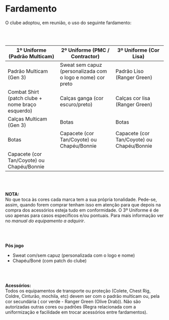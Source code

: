 # Fardamento

O clube adoptou, em reunião, o uso do seguinte fardamento:


<br><br>

| **1º Uniforme** (Padrão Multicam)                | **2º Uniforme** (PMC / Contractor)                          | **3º Uniforme** (Cor Lisa)                 |
|--------------------------------------------------|-------------------------------------------------------------|--------------------------------------------|
| Padrão Multicam (Gen 3)                          | Sweat sem capuz (personalizada com o logo e nome) cor preto | Padrão Liso (Ranger Green)                 |
| Combat Shirt (patch clube + nome braço esquerdo) | Calças ganga (cor escuro/preto)                             | Calças cor lisa (Ranger Green)             |
| Calças Multicam (Gen 3)                          | Botas                                                       | Botas                                      |
| Botas                                            | Capacete (cor Tan/Coyote) ou Chapéu/Bonnie                  | Capacete (cor Tan/Coyote) ou Chapéu/Bonnie |
| Capacete (cor Tan/Coyote) ou Chapéu/Bonnie       |                                                             |                                            |


<br><br>

**NOTA:**<br>
No que toca às cores cada marca tem a sua própria tonalidade. Pede-se, assim, quando forem comprar tenham isso em atenção para que depois na compra dos acessórios esteja tudo em conformidade. O 3º Uniforme é de uso apenas para casos específicos e/ou pontuais. Para mais informação ver no _manual do equipamento a adquirir_.

<br><br>

**Pós jogo**
* Sweat com/sem capuz (personalizada com o logo e nome)
* Chapéu/Boné (com patch do clube)

<br><br>

**Acessórios:** <br>
Todos os equipamentos de transporte ou proteção (Colete, Chest Rig, Coldre, Cinturão, mochila, etc) devem ser com o padrão multicam ou, pela cor secundária ( cor verde - Ranger Green (Olive Drab)). Não são autorizadas outras cores ou padrões (Regra relacionada com a uniformização e facilidade em trocar acessórios entre fardamentos).
